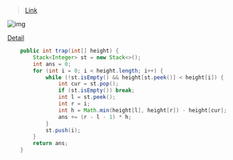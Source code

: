 > [Link](https://leetcode-cn.com/problems/trapping-rain-water/)

![img](https://pic.leetcode-cn.com/560d6232993961a9e95608595013064712e9b7ea769a20175ae68b7fa9510041-%E5%9B%BE%E7%89%87.png)

[Detail](https://leetcode-cn.com/problems/trapping-rain-water/solution/trapping-rain-water-by-ikaruga/)

```java
    public int trap(int[] height) {
        Stack<Integer> st = new Stack<>();
        int ans = 0;
        for (int i = 0; i < height.length; i++) {
            while (!st.isEmpty() && height[st.peek()] < height[i]) {
                int cur = st.pop();
                if (st.isEmpty()) break;
                int l = st.peek();
                int r = i;
                int h = Math.min(height[l], height[r]) - height[cur];
                ans += (r - l - 1) * h;
            }
            st.push(i);
        }
        return ans;
    }
```